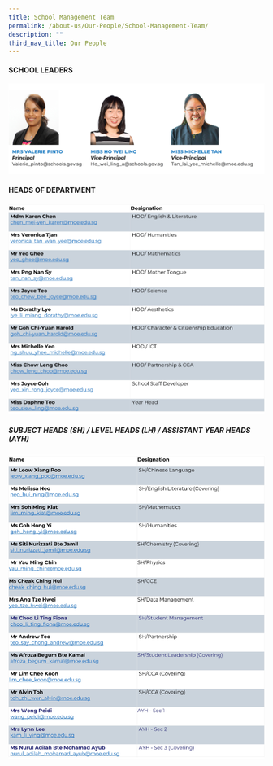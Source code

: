 ```yaml
---
title: School Management Team
permalink: /about-us/Our-People/School-Management-Team/
description: ""
third_nav_title: Our People
---
```

#### **SCHOOL LEADERS**
![](/images/About%20us/Our%20People/School%20Management%20Team/slsphoto4.jpg)

#### **HEADS OF DEPARTMENT**
![](/images/About%20us/Our%20People/School%20Management%20Team/HODs3.jpg)



##### **SUBJECT HEADS (SH) / LEVEL HEADS (LH) / ASSISTANT YEAR HEADS (AYH)**
![](/images/About%20us/Our%20People/School%20Management%20Team/SHs2.jpg)
